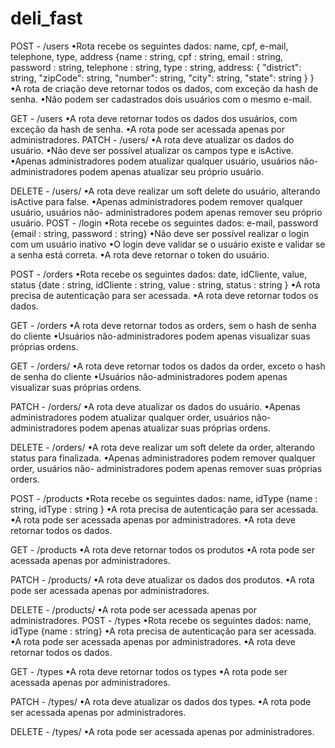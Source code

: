 # deli_fast

POST - /users
•Rota recebe os seguintes dados: name, cpf, e-mail, telephone, type, address
{name : string,
cpf : string,
email : string,
password : string,
telephone : string,
type : string,
address: {
"district": string,
"zipCode": string,
"number": string,
"city": string,
"state": string
}
 }
•A rota de criação deve retornar todos os dados, com exceção da hash de senha.
•Não podem ser cadastrados dois usuários com o mesmo e-mail.


GET - /users
•A rota deve retornar todos os dados dos usuários, com exceção da hash de senha.
•A rota pode ser acessada apenas por administradores.
PATCH - /users/<id>
•A rota deve atualizar os dados do usuário.
•Não deve ser possível atualizar os campos  type e isActive.
•Apenas administradores podem atualizar qualquer usuário, usuários não-
administradores podem apenas atualizar seu próprio usuário.


DELETE - /users/<id>
•A rota deve realizar um soft delete do usuário, alterando isActive para false.
•Apenas administradores podem remover qualquer usuário, usuários não-
administradores podem apenas remover seu próprio usuário.
POST - /login
•Rota recebe os seguintes dados: e-mail, password
{email : string,
password : string}
•Não deve ser possível realizar o login com um usuário inativo
•O login deve validar se o usuário existe e validar se a senha está correta.
•A rota deve retornar o token do usuário.


POST - /orders
•Rota recebe os seguintes dados: date, idCliente, value, status
{date : string,
idCliente : string,
value : string,
status : string
}
•A rota precisa de autenticação para ser acessada.
•A rota deve retornar todos os dados.


GET - /orders
•A rota deve retornar todos as orders, sem o hash de senha do cliente
•Usuários não-administradores podem apenas visualizar suas próprias ordens. 


GET - /orders/<id>
•A rota deve retornar todos os dados da order, exceto o hash de senha do cliente
•Usuários não-administradores podem apenas visualizar suas próprias ordens. 


PATCH - /orders/<id>
•A rota deve atualizar os dados do usuário.
•Apenas administradores podem atualizar qualquer order, usuários não-
administradores podem apenas atualizar suas próprias ordens.


DELETE - /orders/<id>
•A rota deve realizar um soft delete da order, alterando status para finalizada.
•Apenas administradores podem remover qualquer order, usuários não-
administradores podem apenas remover suas próprias orders.


POST - /products
•Rota recebe os seguintes dados: name, idType
{name : string,
idType : string
}
•A rota precisa de autenticação para ser acessada.
•A rota pode ser acessada apenas por administradores.
•A rota deve retornar todos os dados.


GET - /products
•A rota deve retornar todos os produtos
•A rota pode ser acessada apenas por administradores.


PATCH - /products/<id>
•A rota deve atualizar os dados dos produtos.
•A rota pode ser acessada apenas por administradores.


DELETE - /products/<id>
•A rota pode ser acessada apenas por administradores.
POST - /types
•Rota recebe os seguintes dados: name, idType
{name : string}
•A rota precisa de autenticação para ser acessada.
•A rota pode ser acessada apenas por administradores.
•A rota deve retornar todos os dados.


GET - /types
•A rota deve retornar todos os types
•A rota pode ser acessada apenas por administradores.


PATCH - /types/<id>
•A rota deve atualizar os dados dos types.
•A rota pode ser acessada apenas por administradores.


DELETE - /types/<id>
•A rota pode ser acessada apenas por administradores.
